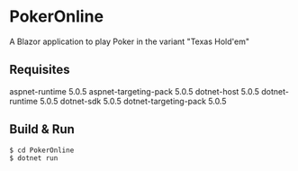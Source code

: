 # PokerOnline

A Blazor application to play Poker in the variant "Texas Hold'em"

## Requisites

aspnet-runtime 5.0.5
aspnet-targeting-pack 5.0.5
dotnet-host 5.0.5
dotnet-runtime 5.0.5
dotnet-sdk 5.0.5
dotnet-targeting-pack 5.0.5

## Build & Run

	$ cd PokerOnline
	$ dotnet run
